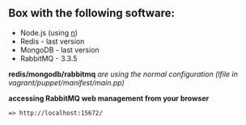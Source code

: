 
## Box with the following software:
* Node.js (using [n](https://github.com/visionmedia/n))
* Redis 	- last version
* MongoDB 	- last version
* RabbitMQ 	- 3.3.5
	


**redis/mongodb/rabbitmq** *are using the normal configuration (lfile in vagrant/puppet/manifest/main.pp)*



**accessing RabbitMQ web management from your browser**

	=> http://localhost:15672/